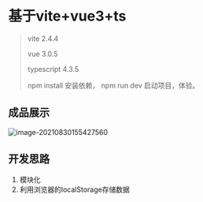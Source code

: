 # 基于vite+vue3+ts

> vite 2.4.4
>
> vue 3.0.5
>
> typescript 4.3.5
>
> npm install 安装依赖， npm run dev 启动项目，体验。

## 成品展示

![image-20210830155427560]()

## 开发思路

1. 模块化
2. 利用浏览器的localStorage存储数据



